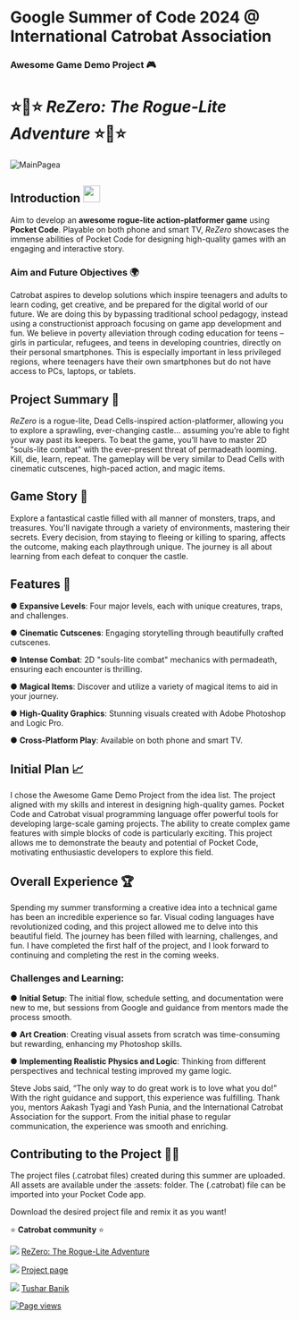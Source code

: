 # Google Summer of Code 2024 @ International Catrobat Association

### Awesome Game Demo Project 🎮 

# ⭐🌟⭐ _ReZero: The Rogue-Lite Adventure_ ⭐🌟⭐

![MainPagea](https://github.com/Tushar98644/AwesomeDemoGameProject-GSOC-2024/assets/title-screen.jpg)

## Introduction <img src="https://raw.githubusercontent.com/MartinHeinz/MartinHeinz/master/wave.gif" width="30px">
Aim to develop an **awesome rogue-lite action-platformer game** using **Pocket Code**. Playable on both phone and smart TV, _ReZero_ showcases the immense abilities of Pocket Code for designing high-quality games with an engaging and interactive story.

### Aim and Future Objectives 🌍

Catrobat aspires to develop solutions which inspire teenagers and adults to learn coding, get creative, and be prepared for the digital world of our future. We are doing this by bypassing traditional school pedagogy, instead using a constructionist approach focusing on game app development and fun. We believe in poverty alleviation through coding education for teens – girls in particular, refugees, and teens in developing countries, directly on their personal smartphones. This is especially important in less privileged regions, where teenagers have their own smartphones but do not have access to PCs, laptops, or tablets.

## Project Summary 🔮

_ReZero_ is a rogue-lite, Dead Cells-inspired action-platformer, allowing you to explore a sprawling, ever-changing castle… assuming you’re able to fight your way past its keepers. To beat the game, you’ll have to master 2D "souls-lite combat" with the ever-present threat of permadeath looming. Kill, die, learn, repeat. The gameplay will be very similar to Dead Cells with cinematic cutscenes, high-paced action, and magic items.

## Game Story 💞

Explore a fantastical castle filled with all manner of monsters, traps, and treasures. You'll navigate through a variety of environments, mastering their secrets. Every decision, from staying to fleeing or killing to sparing, affects the outcome, making each playthrough unique. The journey is all about learning from each defeat to conquer the castle.

## Features 💬

● **Expansive Levels**: Four major levels, each with unique creatures, traps, and challenges.

● **Cinematic Cutscenes**: Engaging storytelling through beautifully crafted cutscenes.

● **Intense Combat**: 2D "souls-lite combat" mechanics with permadeath, ensuring each encounter is thrilling.

● **Magical Items**: Discover and utilize a variety of magical items to aid in your journey.

● **High-Quality Graphics**: Stunning visuals created with Adobe Photoshop and Logic Pro.

● **Cross-Platform Play**: Available on both phone and smart TV.

## Initial Plan 📈

I chose the Awesome Game Demo Project from the idea list. The project aligned with my skills and interest in designing high-quality games. Pocket Code and Catrobat visual programming language offer powerful tools for developing large-scale gaming projects. The ability to create complex game features with simple blocks of code is particularly exciting. This project allows me to demonstrate the beauty and potential of Pocket Code, motivating enthusiastic developers to explore this field.

## Overall Experience 🏆

Spending my summer transforming a creative idea into a technical game has been an incredible experience so far. Visual coding languages have revolutionized coding, and this project allowed me to delve into this beautiful field. The journey has been filled with learning, challenges, and fun. I have completed the first half of the project, and I look forward to continuing and completing the rest in the coming weeks.

### Challenges and Learning:

● **Initial Setup**: The initial flow, schedule setting, and documentation were new to me, but sessions from Google and guidance from mentors made the process smooth.

● **Art Creation**: Creating visual assets from scratch was time-consuming but rewarding, enhancing my Photoshop skills.

● **Implementing Realistic Physics and Logic**: Thinking from different perspectives and technical testing improved my game logic.

Steve Jobs said, “The only way to do great work is to love what you do!” With the right guidance and support, this experience was fulfilling. Thank you, mentors Aakash Tyagi and Yash Punia, and the International Catrobat Association for the support. From the initial phase to regular communication, the experience was smooth and enriching.

## Contributing to the Project 🤳🏻

The project files (.catrobat files) created during this summer are uploaded. All assets are available under the :assets: folder. The (.catrobat) file can be imported into your Pocket Code app.

Download the desired project file and remix it as you want!

⭐ **Catrobat community** ⭐

![](https://img.shields.io/badge/-Game-green) [ReZero: The Rogue-Lite Adventure](https://share.catrob.at/app/project/3881aba6-2bb6-4a1f-8d64-c81991d9e57a)

![](https://img.shields.io/badge/-GSoC'24-orange) [Project page](https://summerofcode.withgoogle.com/programs/2024/projects/fEq0N7WA)

![](https://img.shields.io/badge/-MORE%20CONTENT-blue) [Tushar Banik](https://share.catrob.at/app/user/82505f12-9abb-4a47-8b82-3be95962fd16)

[![Page views](https://hits.seeyoufarm.com/api/count/incr/badge.svg?url=https%3A%2F%2Fshare.catrob.at%2Fapp%2Fproject%2F3881aba6-2bb6-4a1f-8d64-c81991d9e57a&count_bg=%2379C83D&title_bg=%23555555&icon=google.svg&icon_color=%23FFFFFF&title=viewers&edge_flat=false)](https://hits.seeyoufarm.com)